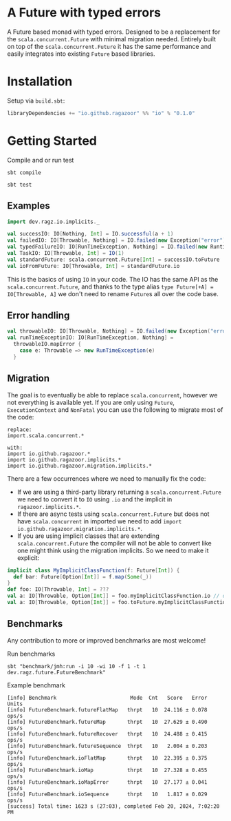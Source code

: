 # A Future with typed errors
A Future based monad with typed errors.
Designed to be a replacement for the `scala.concurrent.Future` with minimal
migration needed. Entirely built on top of the `scala.concurrent.Future` it has
the same performance and easily integrates into existing `Future` based libraries.

# Installation

Setup via `build.sbt`:

```sbt
libraryDependencies += "io.github.ragazoor" %% "io" % "0.1.0"
```

# Getting Started
Compile and or run test

```shell
sbt compile
```

```shell
sbt test
```
## Examples
```scala
import dev.ragz.io.implicits._

val successIO: IO[Nothing, Int] = IO.successful(a + 1)
val failedIO: IO[Throwable, Nothing] = IO.failed(new Exception("error"))
val typedFailureIO: IO[RunTimeException, Nothing] = IO.failed(new RuntimeException("error"))
val TaskIO: IO[Throwable, Int] = IO(1)
val standardFuture: scala.concurrent.Future[Int] = successIO.toFuture
val ioFromFuture: IO[Throwable, Int] = standardFuture.io
```
This is the basics of using `IO` in your code. The IO has the same API
as the `scala.concurrent.Future`, and thanks to the type alias
`type Future[+A] = IO[Throwable, A]` we don't need to rename `Future`s 
all over the code base.
## Error handling

```scala 
val throwableIO: IO[Throwable, Nothing] = IO.failed(new Exception("error"))
val runTimeExceptinIO: IO[RunTimeException, Nothing] =
  throwableIO.mapError {
    case e: Throwable => new RunTimeException(e)
  }

```

## Migration
The goal is to eventually be able to replace `scala.concurrent`, however we
not everything is available yet. If you are only using `Future`, 
`ExecutionContext` and `NonFatal` you can use the following to migrate 
most of the code:
```text
replace: 
import.scala.concurrent.*

with: 
import io.github.ragazoor.*
import io.github.ragazoor.implicits.*
import io.github.ragazoor.migration.implicits.*
```

There are a few occurrences where we need to manually fix the code:
- If we are using a third-party library returning a `scala.concurrent.Future` 
 we need to convert it to `IO` using `.io` and the implicit in 
 `ragazoor.implicits.*`. 
- If there are async tests using `scala.concurrent.Future` but does not
have `scala.concurrent` in imported we need to add 
`import io.github.ragazoor.migration.implicits.*`.
- If you are using implicit classes that are extending 
`scala.concurrent.Future` the compiler will not be able to convert 
like one might think using the migration implicits. So we need to make 
it explicit:
```scala
implicit class MyImplicitClassFunction(f: Future[Int]) {
  def bar: Future[Option[Int]] = f.map(Some(_))
}
def foo: IO[Throwable, Int] = ???
val a: IO[Throwable, Option[Int]] = foo.myImplicitClassFunction.io // does not compile
val a: IO[Throwable, Option[Int]] = foo.toFuture.myImplicitClassFunction.io // compiles
```

## Benchmarks
Any contribution to more or improved benchmarks are most welcome! 

Run benchmarks
```shell
sbt "benchmark/jmh:run -i 10 -wi 10 -f 1 -t 1 dev.ragz.future.FutureBenchmark"
```

Example benchmark
```text
[info] Benchmark                        Mode  Cnt   Score   Error  Units
[info] FutureBenchmark.futureFlatMap   thrpt   10  24.116 ± 0.078  ops/s
[info] FutureBenchmark.futureMap       thrpt   10  27.629 ± 0.490  ops/s
[info] FutureBenchmark.futureRecover   thrpt   10  24.488 ± 0.415  ops/s
[info] FutureBenchmark.futureSequence  thrpt   10   2.004 ± 0.203  ops/s
[info] FutureBenchmark.ioFlatMap       thrpt   10  22.395 ± 0.375  ops/s
[info] FutureBenchmark.ioMap           thrpt   10  27.328 ± 0.455  ops/s
[info] FutureBenchmark.ioMapError      thrpt   10  27.177 ± 0.041  ops/s
[info] FutureBenchmark.ioSequence      thrpt   10   1.817 ± 0.029  ops/s
[success] Total time: 1623 s (27:03), completed Feb 20, 2024, 7:02:20 PM
```
